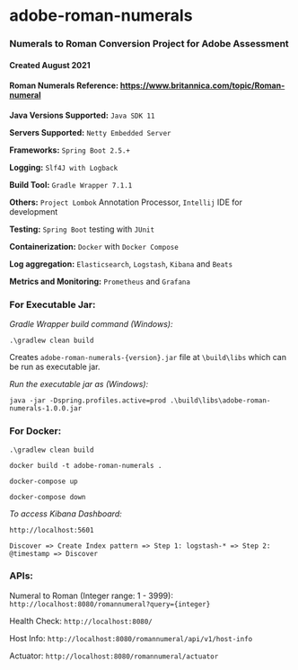 
# adobe-roman-numerals

### Numerals to Roman Conversion Project for Adobe Assessment

#### Created August 2021

#### Roman Numerals Reference: https://www.britannica.com/topic/Roman-numeral

**Java Versions Supported:**
`Java SDK 11`

**Servers Supported:**
`Netty Embedded Server`

**Frameworks:**
`Spring Boot 2.5.+`

**Logging:**
`Slf4J with Logback`

**Build Tool:**
`Gradle Wrapper 7.1.1`

**Others:**
`Project Lombok` Annotation Processor, `Intellij` IDE for development

**Testing:**
`Spring Boot` testing with `JUnit`

**Containerization:**
`Docker` with `Docker Compose`

**Log aggregation:**
`Elasticsearch`, `Logstash`, `Kibana` and `Beats`

**Metrics and Monitoring:**
`Prometheus` and `Grafana`

### For Executable Jar:

_Gradle Wrapper build command (Windows):_ 
    
    .\gradlew clean build
    

Creates `adobe-roman-numerals-{version}.jar` file at `\build\libs` which can be run as executable jar.

_Run the executable jar as (Windows):_
    
    java -jar -Dspring.profiles.active=prod .\build\libs\adobe-roman-numerals-1.0.0.jar


### For Docker:

    .\gradlew clean build

    docker build -t adobe-roman-numerals .

    docker-compose up

    docker-compose down

_To access Kibana Dashboard:_
    
    http://localhost:5601
    
    Discover => Create Index pattern => Step 1: logstash-* => Step 2: @timestamp => Discover


### APIs:

Numeral to Roman (Integer range: 1 - 3999): `http://localhost:8080/romannumeral?query={integer}`

Health Check: `http://localhost:8080/`

Host Info: `http://localhost:8080/romannumeral/api/v1/host-info`

Actuator: `http://localhost:8080/romannumeral/actuator`
